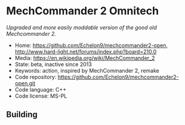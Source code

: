 # MechCommander 2 Omnitech

_Upgraded and more easily moddable version of the good old Mechcommander 2._

- Home: https://github.com/Echelon9/mechcommander2-open, http://www.hard-light.net/forums/index.php?board=210.0
- Media: https://en.wikipedia.org/wiki/MechCommander_2
- State: beta, inactive since 2013
- Keywords: action, inspired by MechCommander 2, remake
- Code repository: https://github.com/Echelon9/mechcommander2-open.git
- Code language: C++
- Code license: MS-PL

## Building
